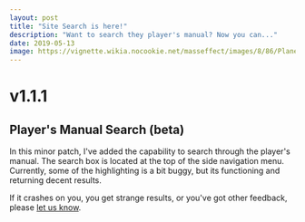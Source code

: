 ```yaml
---
layout: post
title: "Site Search is here!"
description: "Want to search they player's manual? Now you can..."
date: 2019-05-13
image: https://vignette.wikia.nocookie.net/masseffect/images/8/86/Planetscanning.png/revision/latest?cb=20100201034738
---
```


# v1.1.1


## Player's Manual Search (beta)

In this minor patch, I've added the capability to search through the player's manual. The search box is located
at the top of the side navigation menu. Currently, some of the highlighting is a bit buggy, but its functioning and 
returning decent results. 

If it crashes on you, you get strange results, or you've got other feedback, please [let us know](/about).


